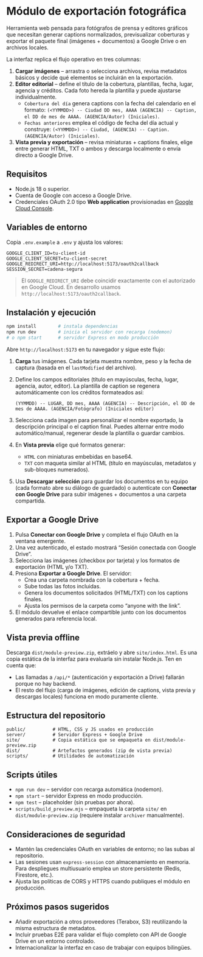 # Módulo de exportación fotográfica

Herramienta web pensada para fotógrafos de prensa y editores gráficos que necesitan generar captions normalizados, previsualizar coberturas y exportar el paquete final (imágenes + documentos) a Google Drive o en archivos locales.

La interfaz replica el flujo operativo en tres columnas:

1. **Cargar imágenes** – arrastra o selecciona archivos, revisa metadatos básicos y decide qué elementos se incluirán en la exportación.
2. **Editor editorial** – define el título de la cobertura, plantillas, fecha, lugar, agencia y créditos. Cada foto hereda la plantilla y puede ajustarse individualmente.
   - `Cobertura del día` genera captions con la fecha del calendario en el formato: `(<YYMMDD>) -- Ciudad DD mes, AAAA (AGENCIA) -- Caption, el DD de mes de AAAA. (AGENCIA/Autor) (Iniciales)`.
   - `Fechas anteriores` emplea el código de fecha del día actual y construye: `(<YYMMDD>) -- Ciudad, (AGENCIA) -- Caption. (AGENCIA/Autor) (Iniciales)`.
3. **Vista previa y exportación** – revisa miniaturas + captions finales, elige entre generar HTML, TXT o ambos y descarga localmente o envía directo a Google Drive.

## Requisitos

- Node.js 18 o superior.
- Cuenta de Google con acceso a Google Drive.
- Credenciales OAuth 2.0 tipo **Web application** provisionadas en [Google Cloud Console](https://console.cloud.google.com/).

## Variables de entorno

Copia `.env.example` a `.env` y ajusta los valores:

```env
GOOGLE_CLIENT_ID=tu-client-id
GOOGLE_CLIENT_SECRET=tu-client-secret
GOOGLE_REDIRECT_URI=http://localhost:5173/oauth2callback
SESSION_SECRET=cadena-segura
```

> El `GOOGLE_REDIRECT_URI` debe coincidir exactamente con el autorizado en Google Cloud. En desarrollo usamos `http://localhost:5173/oauth2callback`.

## Instalación y ejecución

```bash
npm install        # instala dependencias
npm run dev        # inicia el servidor con recarga (nodemon)
# o npm start      # servidor Express en modo producción
```

Abre `http://localhost:5173` en tu navegador y sigue este flujo:

1. **Carga** tus imágenes. Cada tarjeta muestra nombre, peso y la fecha de captura (basada en el `lastModified` del archivo).
2. Define los campos editoriales (título en mayúsculas, fecha, lugar, agencia, autor, editor). La plantilla de caption se regenera automáticamente con los créditos formateados así:

   ```
   (YYMMDD) -- LUGAR, DD mes, AAAA (AGENCIA) -- Descripción, el DD de mes de AAAA. (AGENCIA/Fotógrafo) (Iniciales editor)
   ```

3. Selecciona cada imagen para personalizar el nombre exportado, la descripción principal o el caption final. Puedes alternar entre modo automático/manual, regenerar desde la plantilla o guardar cambios.
4. En **Vista previa** elige qué formatos generar:
   - `HTML` con miniaturas embebidas en base64.
   - `TXT` con maqueta similar al HTML (título en mayúsculas, metadatos y sub-bloques numerados).
5. Usa **Descargar selección** para guardar los documentos en tu equipo (cada formato abre su diálogo de guardado) o autentícate con **Conectar con Google Drive** para subir imágenes + documentos a una carpeta compartida.

## Exportar a Google Drive

1. Pulsa **Conectar con Google Drive** y completa el flujo OAuth en la ventana emergente.
2. Una vez autenticado, el estado mostrará “Sesión conectada con Google Drive”.
3. Selecciona las imágenes (checkbox por tarjeta) y los formatos de exportación (HTML y/o TXT).
4. Presiona **Exportar a Google Drive**. El servidor:
   - Crea una carpeta nombrada con la cobertura + fecha.
   - Sube todas las fotos incluidas.
   - Genera los documentos solicitados (HTML/TXT) con los captions finales.
   - Ajusta los permisos de la carpeta como “anyone with the link”.
5. El módulo devuelve el enlace compartible junto con los documentos generados para referencia local.

## Vista previa offline

Descarga `dist/module-preview.zip`, extráelo y abre `site/index.html`. Es una copia estática de la interfaz para evaluarla sin instalar Node.js. Ten en cuenta que:

- Las llamadas a `/api/*` (autenticación y exportación a Drive) fallarán porque no hay backend.
- El resto del flujo (carga de imágenes, edición de captions, vista previa y descargas locales) funciona en modo puramente cliente.

## Estructura del repositorio

```
public/          # HTML, CSS y JS usados en producción
server/          # Servidor Express + Google Drive
site/            # Copia estática que se empaqueta en dist/module-preview.zip
dist/            # Artefactos generados (zip de vista previa)
scripts/         # Utilidades de automatización
```

## Scripts útiles

- `npm run dev` – servidor con recarga automática (nodemon).
- `npm start` – servidor Express en modo producción.
- `npm test` – placeholder (sin pruebas por ahora).
- `scripts/build_preview.mjs` – empaqueta la carpeta `site/` en `dist/module-preview.zip` (requiere instalar `archiver` manualmente).

## Consideraciones de seguridad

- Mantén las credenciales OAuth en variables de entorno; no las subas al repositorio.
- Las sesiones usan `express-session` con almacenamiento en memoria. Para despliegues multiusuario emplea un store persistente (Redis, Firestore, etc.).
- Ajusta las políticas de CORS y HTTPS cuando publiques el módulo en producción.

## Próximos pasos sugeridos

- Añadir exportación a otros proveedores (Terabox, S3) reutilizando la misma estructura de metadatos.
- Incluir pruebas E2E para validar el flujo completo con API de Google Drive en un entorno controlado.
- Internacionalizar la interfaz en caso de trabajar con equipos bilingües.
